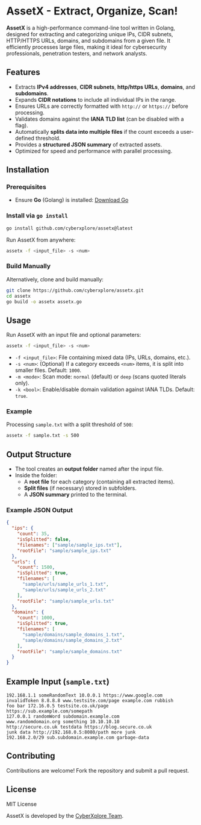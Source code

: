# AssetX - Extract, Organize, Scan!

**AssetX** is a high-performance command-line tool written in Golang, designed for extracting and categorizing unique IPs, CIDR subnets, HTTP/HTTPS URLs, domains, and subdomains from a given file. It efficiently processes large files, making it ideal for cybersecurity professionals, penetration testers, and network analysts.

## Features
- Extracts **IPv4 addresses**, **CIDR subnets**, **http/https URLs**, **domains**, and **subdomains**.
- Expands **CIDR notations** to include all individual IPs in the range.
- Ensures URLs are correctly formatted with `http://` or `https://` before processing.
- Validates domains against the **IANA TLD list** (can be disabled with a flag).
- Automatically **splits data into multiple files** if the count exceeds a user-defined threshold.
- Provides a **structured JSON summary** of extracted assets.
- Optimized for speed and performance with parallel processing.

## Installation

### Prerequisites
- Ensure **Go** (Golang) is installed: [Download Go](https://go.dev/dl/)

### Install via `go install`
```sh
go install github.com/cyberxplore/assetx@latest
```
Run AssetX from anywhere:
```sh
assetx -f <input_file> -s <num>
```

### Build Manually
Alternatively, clone and build manually:
```sh
git clone https://github.com/cyberxplore/assetx.git
cd assetx
go build -o assetx assetx.go
```

## Usage
Run AssetX with an input file and optional parameters:
```sh
assetx -f <input_file> -s <num>
```
- `-f <input_file>`: File containing mixed data (IPs, URLs, domains, etc.).
- `-s <num>`: (Optional) If a category exceeds `<num>` items, it is split into smaller files. Default: `1000`.
- `-m <mode>`: Scan mode: `normal` (default) or `deep` (scans quoted literals only).
- `-k <bool>`: Enable/disable domain validation against IANA TLDs. Default: `true`.

### Example
Processing `sample.txt` with a split threshold of `500`:
```sh
assetx -f sample.txt -s 500
```

## Output Structure
- The tool creates an **output folder** named after the input file.
- Inside the folder:
  - A **root file** for each category (containing all extracted items).
  - **Split files** (if necessary) stored in subfolders.
  - A **JSON summary** printed to the terminal.

### Example JSON Output
```json
{
  "ips": {
    "count": 35,
    "isSplitted": false,
    "filenames": ["sample/sample_ips.txt"],
    "rootFile": "sample/sample_ips.txt"
  },
  "urls": {
    "count": 1500,
    "isSplitted": true,
    "filenames": [
      "sample/urls/sample_urls_1.txt",
      "sample/urls/sample_urls_2.txt"
    ],
    "rootFile": "sample/sample_urls.txt"
  },
  "domains": {
    "count": 1000,
    "isSplitted": true,
    "filenames": [
      "sample/domains/sample_domains_1.txt",
      "sample/domains/sample_domains_2.txt"
    ],
    "rootFile": "sample/sample_domains.txt"
  }
}
```

## Example Input (`sample.txt`)
```text
192.168.1.1 someRandomText 10.0.0.1 https://www.google.com
invalidToken 8.8.8.8 www.testsite.com/page example.com rubbish
foo bar 172.16.0.5 testsite.co.uk/page https://sub.example.com/somepath
127.0.0.1 randomWord subdomain.example.com
www.randomdomain.org something 10.10.10.10
http://secure.co.uk testdata https://blog.secure.co.uk
junk data http://192.168.0.5:8080/path more junk
192.168.2.0/29 sub.subdomain.example.com garbage-data
```

## Contributing
Contributions are welcome! Fork the repository and submit a pull request.

## License
MIT License

AssetX is developed by the [CyberXplore Team](https://cyberxplore.com).

